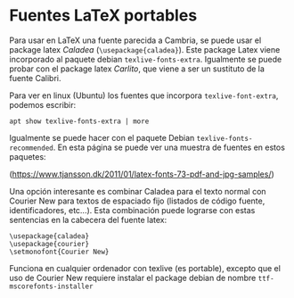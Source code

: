 # Fuentes LaTeX portables 

Para usar en LaTeX una fuente parecida a Cambria, se puede usar 
el package latex *Caladea* (`\usepackage{caladea}`).  Este package Latex 
viene incorporado al paquete debian `texlive-fonts-extra`. Igualmente se 
puede probar con el package latex *Carlito*, que viene a ser un sustituto de la fuente Calibri. 

Para ver en linux (Ubuntu) los fuentes que incorpora `texlive-font-extra`, podemos escribir:

 `apt show texlive-fonts-extra | more`

Igualmente se puede hacer con el paquete Debian `texlive-fonts-recommended`. 
En esta página se puede ver una muestra de fuentes en estos paquetes:

(https://www.tjansson.dk/2011/01/latex-fonts-73-pdf-and-jpg-samples/) 

Una opción interesante es combinar Caladea para el texto normal con Courier New 
para textos de espaciado fijo (listados de código fuente, identificadores, etc...). Esta combinación puede lograrse con estas sentencias en la cabecera del fuente latex:

    \usepackage{caladea}
    \usepackage{courier}
    \setmonofont{Courier New}

Funciona en cualquier ordenador con texlive (es portable), excepto que el uso 
de Courier New requiere instalar el package debian de nombre `ttf-mscorefonts-installer`
